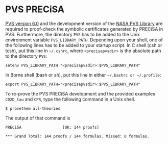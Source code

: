 PVS PRECiSA 
==

[PVS version 6.0](http://pvs.csl.sri.com) and the development version
of the [NASA PVS Library](https://github.com/nasa/pvslib) are required
to proof-check the symbolic certificates generated by PRECiSA in
PVS. Furthermore, the directory
`PVS` has to be added to the Unix environment variable
`PVS_LIBRARY_PATH`.  Depending upon your shell, one of the following lines
has to be added to your startup script.  In C shell (csh or tcsh), put this line in
`~/.cshrc`, where `<precisapvsdir>` is the absolute path to the
directory `PVS`:

~~~
setenv PVS_LIBRARY_PATH "<precisapvsdir>:$PVS_LIBRARY_PATH"
~~~

In Borne shell (bash or sh), put this line in either `~/.bashrc or ~/.profile`:

~~~
export PVS_LIBRARY_PATH="<precisapvsdir>:$PVS_LIBRARY_PATH"
~~~

To re-prove the PVS PRECiSA development and the provided examples `CD2D_tau`
and `CPR`, type the following command in a Unix shell.

```
$ provethem all-theories
```

The output of that command is

```
PRECiSA                  [OK: 144 proofs]

*** Grand Total: 144 proofs / 144 formulas. Missed: 0 formulas.
```
